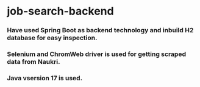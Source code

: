 # job-search-backend
### Have used Spring Boot as backend technology and inbuild H2 database for easy inspection.

### Selenium and ChromWeb driver is used for getting scraped data from Naukri.

### Java vsersion 17 is used.

